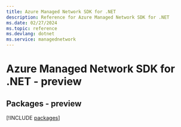 ```yaml
---
title: Azure Managed Network SDK for .NET
description: Reference for Azure Managed Network SDK for .NET
ms.date: 02/27/2024
ms.topic: reference
ms.devlang: dotnet
ms.service: managednetwork
---
```

# Azure Managed Network SDK for .NET - preview
## Packages - preview
[!INCLUDE [packages](managed-network-index.md)]